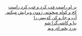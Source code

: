 <div dir="rtl">
  <a target="_blank" href="https://sehraramiz.ir/bidiview.html">بر او راست چپ کرد و چپ کرد راست</a><br>
  <a target="_blank" href="https://sehraramiz.ir/ltr.html">کج و کوله میخونم، رَوون ویرایش میکنم.</a><br>
  <a target="_blank" href="https://sehraramiz.ir/clean-that-mess.html">آب و جارو کن کدبیس را</a><br>
  <a target="_blank" href="https://sehraramiz.ir/bia-tiling.html">بیا و کاشی‌گرا شو</a><br>
  <a target="_blank" href="https://sehraramiz.ir/vim.html">بدرد بخورای ویم</a><br>
</div>
